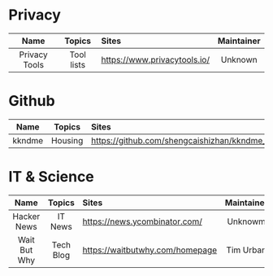 # Privacy
| Name | Topics | Sites | Maintainer |
| :---: | :---: | :--- | :---: |
| Privacy Tools |  Tool lists | https://www.privacytools.io/ | Unknown |

# Github
| Name | Topics | Sites | Maintainer |
| :---: | :---: | :--- | :---: |
| kkndme | Housing | https://github.com/shengcaishizhan/kkndme_tianya | shengcaishizhan |

# IT & Science
| Name | Topics | Sites | Maintainer |
| :---: | :---: | :--- | :---: |
| Hacker News | IT News | https://news.ycombinator.com/ | Unknowm |
| Wait But Why | Tech Blog | https://waitbutwhy.com/homepage | Tim Urban |



